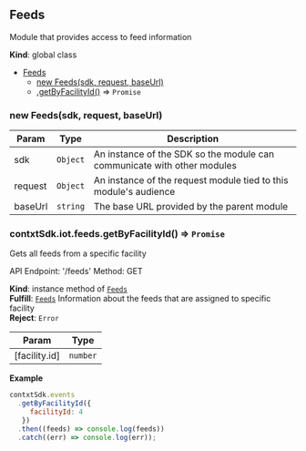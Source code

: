 <a name="Feeds"></a>

## Feeds
Module that provides access to feed information

**Kind**: global class  

* [Feeds](#Feeds)
    * [new Feeds(sdk, request, baseUrl)](#new_Feeds_new)
    * [.getByFacilityId()](#Feeds+getByFacilityId) ⇒ <code>Promise</code>

<a name="new_Feeds_new"></a>

### new Feeds(sdk, request, baseUrl)

| Param | Type | Description |
| --- | --- | --- |
| sdk | <code>Object</code> | An instance of the SDK so the module can communicate   with other modules |
| request | <code>Object</code> | An instance of the request module tied to this   module's audience |
| baseUrl | <code>string</code> | The base URL provided by the parent module |

<a name="Feeds+getByFacilityId"></a>

### contxtSdk.iot.feeds.getByFacilityId() ⇒ <code>Promise</code>
Gets all feeds from a specific facility

API Endpoint: '/feeds'
Method: GET

**Kind**: instance method of [<code>Feeds</code>](#Feeds)  
**Fulfill**: [<code>Feeds</code>](#Feeds) Information about the feeds that are assigned to specific facility  
**Reject**: <code>Error</code>  

| Param | Type |
| --- | --- |
| [facility.id] | <code>number</code> | 

**Example**  
```js
contxtSdk.events
  .getByFacilityId({
     facilityId: 4
   })
  .then((feeds) => console.log(feeds))
  .catch((err) => console.log(err));
```
